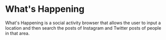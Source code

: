 # What's Happening

What's Happening is a social activity browser that allows the user to input a location and then search the posts of Instagram and Twitter posts of people in that area.